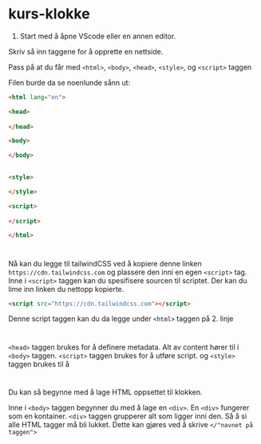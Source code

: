# kurs-klokke


1. Start med å åpne VScode eller en annen editor.

Skriv så inn taggene for å opprette en nettside. 

Pass på at du får med `<html>`, `<body>`, `<head>`, `<style>`, og `<script>` taggen

Filen burde da se noenlunde sånn ut:
```html
<html lang="en">

<head>
  
</head>

<body>

</body>
  

<style>

</style>

<script>
    
</script>

</html>
```

#

Nå kan du legge til tailwindCSS ved å kopiere denne linken `https://cdn.tailwindcss.com` og plassere den inni en egen `<script>` tag. 
Inne i `<script>` taggen kan du spesifisere sourcen til scriptet. Der kan du lime inn linken du nettopp kopierte.
```html
<script src="https://cdn.tailwindcss.com"></script>
```

Denne script taggen kan du da legge under `<html>` taggen på 2. linje

#

`<head>` taggen brukes for å definere metadata. 
Alt av content hører til i `<body>` taggen.
`<script>` taggen brukes for å utføre script. 
og `<style>` taggen brukes til å 
#
Du kan så begynne med å lage HTML oppsettet til klokken. 

Inne i `<body>` taggen begynner du med å lage en `<div>`.
En `<div>` fungerer som en kontainer. `<div>` taggen grupperer alt som ligger inni den.
  Så å si alle HTML tagger må bli lukket. Dette kan gjøres ved å skrive `</"navnet på taggen">`  
  
```html
  
 
```
 
